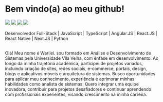 <h1>Bem vindo(a) ao meu github!</h1>

<div>
  <a href="https://api.whatsapp.com/send?phone=5527997964980&text=Meu%20Whatsapp" target="_black">
    <img src="https://img.shields.io/badge/-whatsapp-4B0082?style=for-the-badge&logo=whatsapp&logoColor=white" target="_blank">
  </a>
  <a href="https://www.instagram.com/warlleimartins/">
    <img src="https://img.shields.io/badge/-Instagram-4B0082?style=for-the-badge&logo=instagram&logoColor=white" >
  </a>
  <a href="mailto:warlleimartinsdev@outlook" target="_blank>
    <img src="https://img.shields.io/badge/-Gmail-4B0082?style=for-the-badge&logo=gmail&logoColor=white">
  </a>
  <a href="https://www.behance.net/warlleimartins">
    <img src="https://img.shields.io/badge/-Behance-4B0082?style=for-the-badge&logo=behance&logoColor=white" target="_blank">
  </a>
  <a href="https://www.linkedin.com/in/warllei-martins-823510153/" target="_blank">
    <img src="https://img.shields.io/badge/-Linkedin-4B0082?style=for-the-badge&logo=linkedin&logoColor=white" target="_blank">
  </a>
</div>
<br/>
Desenvolvedor Full-Stack | JavaScript | TypeScript | Angular.JS | React.JS | React Native | Next.JS | Python
<br/>
<br/>
  
Olá! Meu nome é Warllei. sou formado em Análise e Desenvolvimento de Sistemas pela Universidade Vila Velha, com ênfase em desenvolvimento. Ao longo da minha trajetória acadêmica, participei de projetos variados, incluindo criação de sites, redes sociais, e-commerce, portais, design, blogs e aplicativos móveis e arquitetura de sistemas. 
Busco oportunidades para aplicar meu conhecimento, experiência e aprimorar minhas habilidades como analista de sistemas. Quero integrar uma equipe inovadora, contribuir para projetos desafiadores e continuar aprendendo com profissionais experientes, visando crescimento na minha carreira.
<div/>

  
